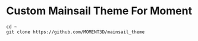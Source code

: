 # Custom Mainsail Theme For Moment

    cd ~
    git clone https://github.com/MOMENT3D/mainsail_theme
